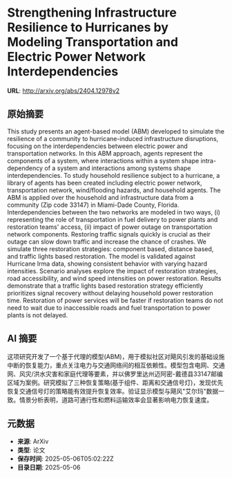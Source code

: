 # Strengthening Infrastructure Resilience to Hurricanes by Modeling Transportation and Electric Power Network Interdependencies

**URL**: http://arxiv.org/abs/2404.12978v2

## 原始摘要

This study presents an agent-based model (ABM) developed to simulate the
resilience of a community to hurricane-induced infrastructure disruptions,
focusing on the interdependencies between electric power and transportation
networks. In this ABM approach, agents represent the components of a system,
where interactions within a system shape intra-dependency of a system and
interactions among systems shape interdependencies. To study household
resilience subject to a hurricane, a library of agents has been created
including electric power network, transportation network, wind/flooding
hazards, and household agents. The ABM is applied over the household and
infrastructure data from a community (Zip code 33147) in Miami-Dade County,
Florida. Interdependencies between the two networks are modeled in two ways,
(i) representing the role of transportation in fuel delivery to power plants
and restoration teams' access, (ii) impact of power outage on transportation
network components. Restoring traffic signals quickly is crucial as their
outage can slow down traffic and increase the chance of crashes. We simulate
three restoration strategies: component based, distance based, and traffic
lights based restoration. The model is validated against Hurricane Irma data,
showing consistent behavior with varying hazard intensities. Scenario analyses
explore the impact of restoration strategies, road accessibility, and wind
speed intensities on power restoration. Results demonstrate that a traffic
lights based restoration strategy efficiently prioritizes signal recovery
without delaying household power restoration time. Restoration of power
services will be faster if restoration teams do not need to wait due to
inaccessible roads and fuel transportation to power plants is not delayed.


## AI 摘要

这项研究开发了一个基于代理的模型(ABM)，用于模拟社区对飓风引发的基础设施中断的恢复能力，重点关注电力与交通网络间的相互依赖性。模型包含电网、交通网、风灾/洪水灾害和家庭代理等要素，并以佛罗里达州迈阿密-戴德县33147邮编区域为案例。研究模拟了三种恢复策略(基于组件、距离和交通信号灯)，发现优先恢复交通信号灯的策略能有效提升恢复效率。验证显示模型与飓风"艾尔玛"数据一致。情景分析表明，道路可通行性和燃料运输效率会显著影响电力恢复速度。

## 元数据

- **来源**: ArXiv
- **类型**: 论文
- **保存时间**: 2025-05-06T05:02:22Z
- **目录日期**: 2025-05-06
